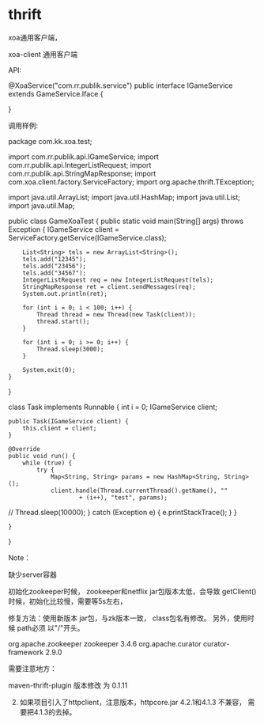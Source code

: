 # thrift
xoa通用客户端，


xoa-client  通用客户端

API:

@XoaService("com.rr.publik.service")
public interface IGameService extends GameService.Iface {

}





调用样例:

package com.kk.xoa.test;

import com.rr.publik.api.IGameService;
import com.rr.publik.api.IntegerListRequest;
import com.rr.publik.api.StringMapResponse;
import com.xoa.client.factory.ServiceFactory;
import org.apache.thrift.TException;

import java.util.ArrayList;
import java.util.HashMap;
import java.util.List;
import java.util.Map;

public class GameXoaTest {
    public static void main(String[] args) throws Exception {
        IGameService client = ServiceFactory.getService(IGameService.class);

        List<String> tels = new ArrayList<String>();
        tels.add("12345");
        tels.add("23456");
        tels.add("34567");
        IntegerListRequest req = new IntegerListRequest(tels);
        StringMapResponse ret = client.sendMessages(req);
        System.out.println(ret);

        for (int i = 0; i < 100; i++) {
            Thread thread = new Thread(new Task(client));
            thread.start();
        }

        for (int i = 0; i >= 0; i++) {
            Thread.sleep(3000);
        }

        System.exit(0);
    }
}

class Task implements Runnable {
    int i = 0;
    IGameService client;

    public Task(IGameService client) {
        this.client = client;
    }

    @Override
    public void run() {
        while (true) {
            try {
                Map<String, String> params = new HashMap<String, String>();
                client.handle(Thread.currentThread().getName(), ""
                        + (i++), "test", params);
//                Thread.sleep(10000);
            } catch (Exception e) {
                e.printStackTrace();
            }
        }

    }
}






Note：

缺少server容器



初始化zookeeper时候，  zookeeper和netflix jar包版本太低，会导致 getClient()时候，初始化比较慢，需要等5s左右，

修复方法：使用新版本 jar包，与zk版本一致， class包名有修改。 另外，使用时候 path必须 以"/"开头。



<dependency>
   <groupId>org.apache.zookeeper</groupId>
   <artifactId>zookeeper</artifactId>
   <version>3.4.6</version>
</dependency>
<dependency>
   <groupId>org.apache.curator</groupId>
   <artifactId>curator-framework</artifactId>
   <version>2.9.0</version>
</dependency>




需要注意地方：

 maven-thrift-plugin  版本修改 为  0.1.11



2. 如果项目引入了httpclient，注意版本，httpcore.jar  4.2.1和4.1.3 不兼容， 需要把4.1.3的去掉。